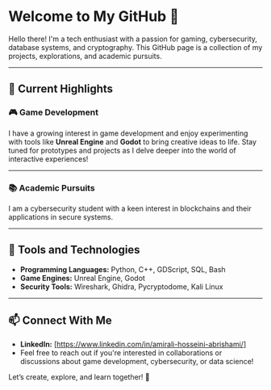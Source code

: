 # Welcome to My GitHub 👋

Hello there! I'm a tech enthusiast with a passion for gaming, cybersecurity, database systems, and cryptography. This GitHub page is a collection of my projects, explorations, and academic pursuits.

---

## 🌟 Current Highlights
### 🎮 Game Development
I have a growing interest in game development and enjoy experimenting with tools like **Unreal Engine** and **Godot** to bring creative ideas to life. Stay tuned for prototypes and projects as I delve deeper into the world of interactive experiences!

---

### 📚 Academic Pursuits
I am a cybersecurity student with a keen interest in blockchains and their applications in secure systems.

---

## 🔧 Tools and Technologies
- **Programming Languages:** Python, C++, GDScript, SQL, Bash  
- **Game Engines:** Unreal Engine, Godot  
- **Security Tools:** Wireshark, Ghidra, Pycryptodome, Kali Linux  

---

## 📫 Connect With Me
- **LinkedIn:** [https://www.linkedin.com/in/amirali-hosseini-abrishami/]  
- Feel free to reach out if you're interested in collaborations or discussions about game development, cybersecurity, or data science!

Let’s create, explore, and learn together! 🚀
